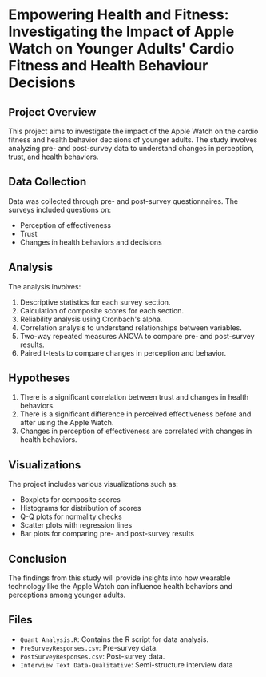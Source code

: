 # Empowering Health and Fitness: Investigating the Impact of Apple Watch on Younger Adults' Cardio Fitness and Health Behaviour Decisions

## Project Overview
This project aims to investigate the impact of the Apple Watch on the cardio fitness and health behavior decisions of younger adults. The study involves analyzing pre- and post-survey data to understand changes in perception, trust, and health behaviors.

## Data Collection
Data was collected through pre- and post-survey questionnaires. The surveys included questions on:
- Perception of effectiveness
- Trust
- Changes in health behaviors and decisions

## Analysis
The analysis involves:
1. Descriptive statistics for each survey section.
2. Calculation of composite scores for each section.
3. Reliability analysis using Cronbach's alpha.
4. Correlation analysis to understand relationships between variables.
5. Two-way repeated measures ANOVA to compare pre- and post-survey results.
6. Paired t-tests to compare changes in perception and behavior.

## Hypotheses
1. There is a significant correlation between trust and changes in health behaviors.
2. There is a significant difference in perceived effectiveness before and after using the Apple Watch.
3. Changes in perception of effectiveness are correlated with changes in health behaviors.

## Visualizations
The project includes various visualizations such as:
- Boxplots for composite scores
- Histograms for distribution of scores
- Q-Q plots for normality checks
- Scatter plots with regression lines
- Bar plots for comparing pre- and post-survey results

## Conclusion
The findings from this study will provide insights into how wearable technology like the Apple Watch can influence health behaviors and perceptions among younger adults.

## Files
- `Quant Analysis.R`: Contains the R script for data analysis.
- `PreSurveyResponses.csv`: Pre-survey data.
- `PostSurveyResponses.csv`: Post-survey data.
- `Interview Text Data-Qualitative`: Semi-structure interview data
